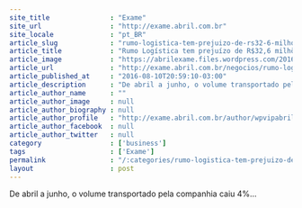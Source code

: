 ```yaml
---
site_title               : "Exame"
site_url                 : "http://exame.abril.com.br"
site_locale              : "pt_BR"
article_slug             : "rumo-logistica-tem-prejuizo-de-rs32-6-milhoes-no-2o-tri"
article_title            : "Rumo Logística tem prejuízo de R$32,6 milhões no 2º tri"
article_image            : "https://abrilexame.files.wordpress.com/2016/09/size_960_16_9_trem-rondonopolis16.jpg?quality=70&strip=all&w=960"
article_url              : "http://exame.abril.com.br/negocios/rumo-logistica-tem-prejuizo-de-r-32-6-milhoes-no-2o-tri/"
article_published_at     : "2016-08-10T20:59:10-03:00"
article_description      : "De abril a junho, o volume transportado pela companhia caiu 4%..."
article_author_name      : ""
article_author_image     : null
article_author_biography : null
article_author_profile   : "http://exame.abril.com.br/author/wpvipabril/"
article_author_facebook  : null
article_author_twitter   : null
category                 : ['business']
tags                     : ['Exame']
permalink                : "/:categories/rumo-logistica-tem-prejuizo-de-rs32-6-milhoes-no-2o-tri/"
layout                   : post
---
```


De abril a junho, o volume transportado pela companhia caiu 4%...
